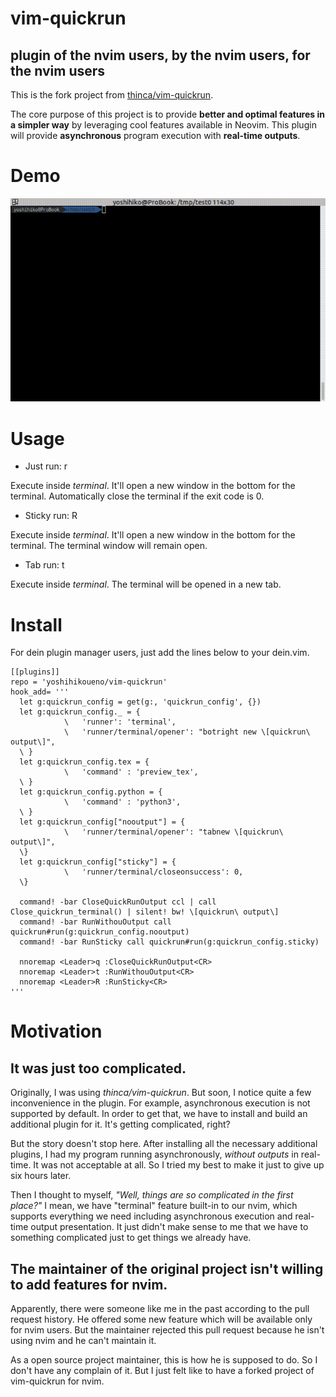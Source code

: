 # vim-quickrun

## plugin of the nvim users, by the nvim users, for the nvim users

This is the fork project from [thinca/vim-quickrun](https://github.com/thinca/vim-quickrun).

The core purpose of this project is to provide **better and optimal features in a simpler way** by leveraging
cool features available in Neovim.
This plugin will provide **asynchronous** program execution with **real-time outputs**.


# Demo
![screenshot](./demo.gif)


# Usage

* Just run: <Leader>r

Execute inside *terminal*.
It'll open a new window in the bottom for the terminal.
Automatically close the terminal if the exit code is 0.

* Sticky run: <Leader>R

Execute inside *terminal*.
It'll open a new window in the bottom for the terminal.
The terminal window will remain open.

* Tab run: <Leader>t

Execute inside *terminal*.
The terminal will be opened in a new tab.

# Install

For dein plugin manager users, just add the lines below to your dein.vim.
```
[[plugins]]
repo = 'yoshihikoueno/vim-quickrun'
hook_add= '''
  let g:quickrun_config = get(g:, 'quickrun_config', {})
  let g:quickrun_config._ = {
            \   'runner': 'terminal',
            \   'runner/terminal/opener': "botright new \[quickrun\ output\]",
  \ }
  let g:quickrun_config.tex = {
            \   'command' : 'preview_tex',
  \ }
  let g:quickrun_config.python = {
            \   'command' : 'python3',
  \ }
  let g:quickrun_config["nooutput"] = {
            \   'runner/terminal/opener': "tabnew \[quickrun\ output\]",
  \}
  let g:quickrun_config["sticky"] = {
            \   'runner/terminal/closeonsuccess': 0,
  \}

  command! -bar CloseQuickRunOutput ccl | call Close_quickrun_terminal() | silent! bw! \[quickrun\ output\]
  command! -bar RunWithouOutput call quickrun#run(g:quickrun_config.nooutput)
  command! -bar RunSticky call quickrun#run(g:quickrun_config.sticky)

  nnoremap <Leader>q :CloseQuickRunOutput<CR>
  nnoremap <Leader>t :RunWithouOutput<CR>
  nnoremap <Leader>R :RunSticky<CR>
'''
```

# Motivation

## It was just too complicated.

Originally, I was using *thinca/vim-quickrun*. But soon, I notice quite a few inconvenience
in the plugin. For example, asynchronous execution is not supported by default.
In order to get that, we have to install and build an additional plugin for it.
It's getting complicated, right?

But the story doesn't stop here.
After installing all the necessary additional plugins, I had my program running asynchronously,
*without outputs* in real-time.
It was not acceptable at all. So I tried my best to make it just to give up six hours later.

Then I thought to myself, *"Well, things are so complicated in the first place?"*
I mean, we have "terminal" feature built-in to our nvim, which supports everything we need
including asynchronous execution and real-time output presentation.
It just didn't make sense to me that we have to something complicated just to get things
we already have.


## The maintainer of the original project isn't willing to add features for nvim.

Apparently, there were someone like me in the past according to the pull request history.
He offered some new feature which will be available only for nvim users.
But the maintainer rejected this pull request because he isn't using nvim and he can't maintain it.

As a open source project maintainer, this is how he is supposed to do. So I don't have any complain of it.
But I just felt like to have a forked project of vim-quickrun for nvim.
